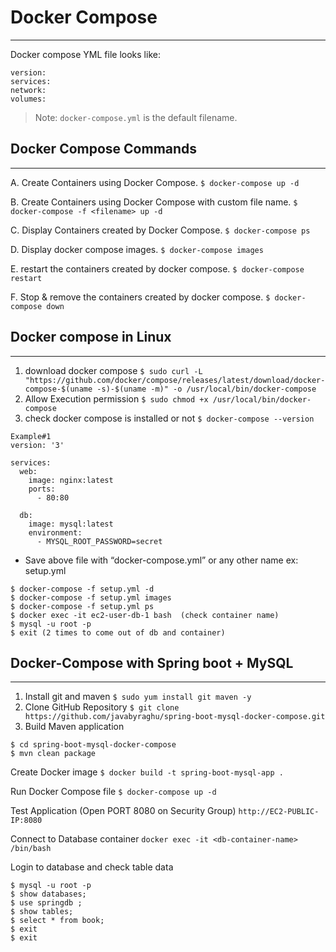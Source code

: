 # Docker Compose

---

Docker compose YML file looks like:

```
version:
services:
network:
volumes:
```

> Note: `docker-compose.yml` is the default filename.

## Docker Compose Commands

---

A.  Create Containers using Docker Compose.
`$ docker-compose up -d`

B. Create Containers using Docker Compose with custom file name.
`$ docker-compose -f <filename> up -d`

C. Display Containers created by Docker Compose.
`$ docker-compose ps`

D. Display docker compose images.
`$ docker-compose images`

E. restart the containers created by docker compose.
`$ docker-compose restart`

F. Stop & remove the containers created by docker compose.
`$ docker-compose down`

## Docker compose in Linux

---

1. download docker compose
   `$ sudo curl -L "https://github.com/docker/compose/releases/latest/download/docker-compose-$(uname -s)-$(uname -m)" -o /usr/local/bin/docker-compose`
2. Allow Execution permission
   `$ sudo chmod +x /usr/local/bin/docker-compose`
3. check docker compose is installed or not
   `$ docker-compose --version`

```
Example#1
version: '3'

services:
  web:
    image: nginx:latest
    ports:
      - 80:80

  db:
    image: mysql:latest
    environment:
      - MYSQL_ROOT_PASSWORD=secret
```

- Save above file with “docker-compose.yml” or any other name ex: setup.yml

```
$ docker-compose -f setup.yml -d
$ docker-compose -f setup.yml images
$ docker-compose -f setup.yml ps
$ docker exec -it ec2-user-db-1 bash  (check container name)
$ mysql -u root -p
$ exit (2 times to come out of db and container)
```

## Docker-Compose with Spring boot + MySQL

---

1. Install git and maven
   `$ sudo yum install git maven -y`
2. Clone GitHub Repository
   `$ git clone https://github.com/javabyraghu/spring-boot-mysql-docker-compose.git`
3. Build Maven application

```
$ cd spring-boot-mysql-docker-compose
$ mvn clean package
```

Create Docker image
`$ docker build -t spring-boot-mysql-app .`

Run Docker Compose file
`$ docker-compose up -d`

Test Application (Open PORT 8080 on Security Group)
`http://EC2-PUBLIC-IP:8080`

Connect to Database container
`docker exec -it <db-container-name> /bin/bash`

Login to database and check table data


```
$ mysql -u root -p
$ show databases;
$ use springdb ;
$ show tables;
$ select * from book;
$ exit
$ exit 
```
